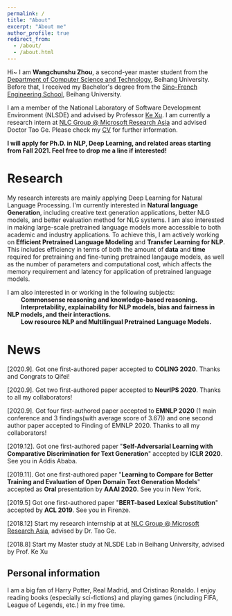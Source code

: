 ```yaml
---
permalink: /
title: "About"
excerpt: "About me"
author_profile: true
redirect_from: 
  - /about/
  - /about.html
---
```


Hi~ I am **Wangchunshu Zhou**, a second-year master student from the [Department of Computer Science and Technology](http://scse.buaa.edu.cn/), Beihang University. Before that, I received my Bachelor's degree from the [Sino-French Engineering School](http://ecpkn.buaa.edu.cn/), Beihang University.

I am a member of the National Laboratory of Software Development Environment (NLSDE) and advised by Professor [Ke Xu](http://sites.nlsde.buaa.edu.cn/~kexu/). I am currently a research intern at [NLC Group @ Microsoft Research Asia](https://www.microsoft.com/en-us/research/group/natural-language-computing/) and advised Doctor Tao Ge. Please check my [CV](/files/CV-2020.4.5.pdf) for further information.

**I will apply for Ph.D. in NLP, Deep Learning, and related areas starting from Fall 2021. Feel free to drop me a line if interested!**

Research
======
My research interests are mainly applying Deep Learning for Natural Language Processing. I'm currently interested in **Natural language Generation**, including creative text generation applications, better NLG models, and better evaluation method for NLG systems. I am also interested in making large-scale pretrained language models more accessible to both academic and industry applications. To achieve this, I am actively working on **Efficient Pretrained Language Modeling** and **Transfer Learning for NLP**. This includes efficiency in terms of both the amount of **data** and **time** required for pretraining and fine-tuning pretrained langauge models, as well as the number of parameters and computational cost, which affects the memory requirement and latency for application of pretrained language models. 

I am also interested in or working in the following subjects:  
&nbsp;&nbsp;&nbsp;&nbsp;&nbsp;&nbsp;&nbsp;&nbsp;**Commonsense reasoning and knowledge-based reasoning.**  
&nbsp;&nbsp;&nbsp;&nbsp;&nbsp;&nbsp;&nbsp;&nbsp;**Interpretability, explainability for NLP models, bias and fairness in NLP models, and their interactions.**  
&nbsp;&nbsp;&nbsp;&nbsp;&nbsp;&nbsp;&nbsp;&nbsp;**Low resource NLP and Multilingual Pretrained Language Models.**

News
======
\[2020.9]. Got one first-authored paper accepted to **COLING 2020**. Thanks and Congrats to Qifei!

\[2020.9]. Got two first-authored paper accepted to **NeurIPS 2020**. Thanks to all my collaborators!

\[2020.9]. Got four first-authored paper accepted to **EMNLP 2020** (1 main conference and 3 findings(with average score of 3.67)) and one second author paper accepted to Finding of EMNLP 2020. Thanks to all my collaborators!

\[2019.12]. Got one first-authored paper "**Self-Adversarial Learning with Comparative Discrimination for Text Generation**" accepted by **ICLR 2020**. See you in Addis Ababa.  

\[2019.11]. Got one first-authored paper "**Learning to Compare for Better Training and Evaluation of Open Domain Text Generation Models**" accepted as **Oral** presentation by **AAAI 2020**. See you in New York.   

\[2019.5\] Got one first-authored paper "**BERT-based Lexical Substitution**" accepted by **ACL 2019**. See you in Firenze.  

\[2018.12\] Start my research internship at at [NLC Group @ Microsoft Research Asia](https://www.microsoft.com/en-us/research/group/natural-language-computing/), advised by Dr. Tao Ge.  

\[2018.8\] Start my Master study at NLSDE Lab in Beihang University, advised by Prof. Ke Xu  

Personal information
------
I am a big fan of Harry Potter, Real Madrid, and Cristinao Ronaldo. I enjoy reading books (especially sci-fictions) and playing games (including FIFA, League of Legends, etc.) in my free time.
